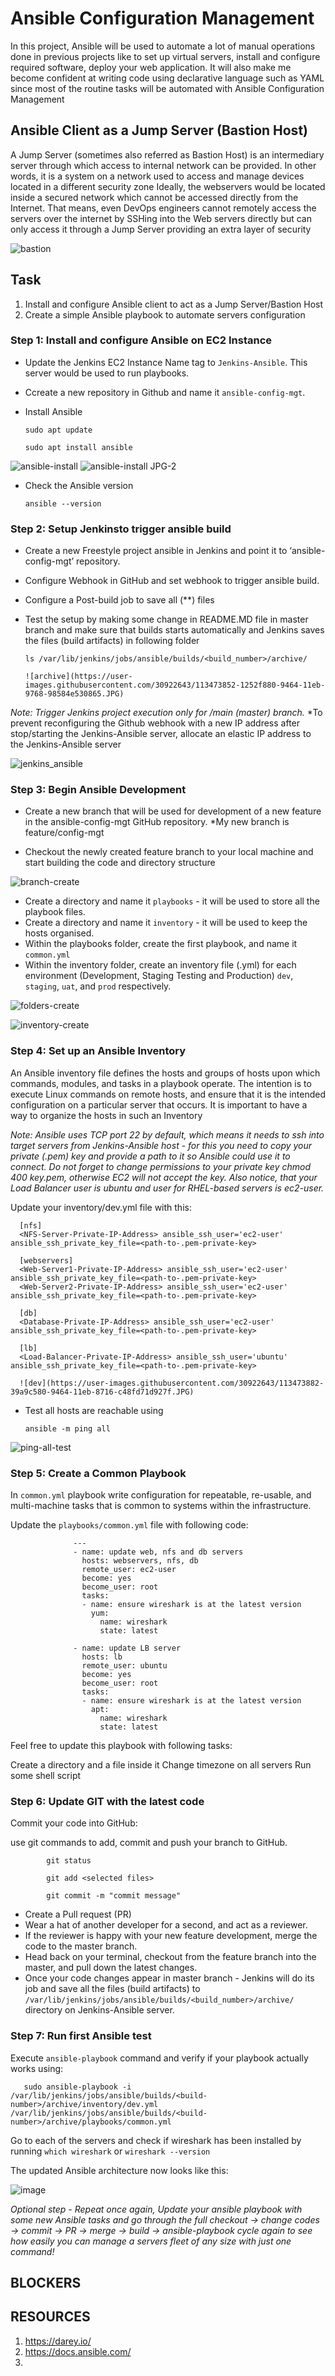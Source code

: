 # Ansible Configuration Management

In this project, Ansible will be used to automate a lot of manual operations done in previous projects like to set up virtual servers, install and configure required software, deploy your web application.
It will also make me become confident at writing code using declarative language such as YAML since most of the routine tasks will be automated with Ansible Configuration Management


## Ansible Client as a Jump Server (Bastion Host)
A Jump Server (sometimes also referred as Bastion Host) is an intermediary server through which access to internal network can be provided. In other words, it is a system on a network used to access and manage devices located in a different security zone
Ideally, the webservers would be located inside a secured network which cannot be accessed directly from the Internet. That means, even DevOps engineers cannot remotely access the servers over the internet by SSHing into the Web servers directly but can only access it through a Jump Server  providing an extra layer of security

![bastion](https://user-images.githubusercontent.com/30922643/113473839-0404dc80-9464-11eb-9e44-0446970acc0c.png)


## Task
1. Install and configure Ansible client to act as a Jump Server/Bastion Host
2. Create a simple Ansible playbook to automate servers configuration

### Step 1: Install and configure Ansible on EC2 Instance

- Update the Jenkins EC2 Instance Name tag to `Jenkins-Ansible`. This server would be used to run playbooks.
- Ccreate a new repository in Github and name it `ansible-config-mgt`.
- Install Ansible

      sudo apt update

      sudo apt install ansible
 ![ansible-install](https://user-images.githubusercontent.com/30922643/113473818-eafc2b80-9463-11eb-8cfc-f9f7d101f78a.JPG)
![ansible-install JPG-2](https://user-images.githubusercontent.com/30922643/113473823-efc0df80-9463-11eb-99b7-c0f3ed321480.JPG)
     
- Check the Ansible version 
  
      ansible --version

### Step 2: Setup Jenkinsto trigger ansible build

- Create a new Freestyle project ansible in Jenkins and point it to ‘ansible-config-mgt’ repository.
- Configure Webhook in GitHub and set webhook to trigger ansible build.
- Configure a Post-build job to save all (**) files
- Test the setup by making some change in README.MD file in master branch and make sure that builds starts automatically and Jenkins saves the files (build artifacts) in following folder

      ls /var/lib/jenkins/jobs/ansible/builds/<build_number>/archive/
      
      ![archive](https://user-images.githubusercontent.com/30922643/113473852-1252f880-9464-11eb-9768-98584e530865.JPG)


*Note: Trigger Jenkins project execution only for /main (master) branch.*
*To prevent reconfiguring the Github webhook with a new IP address after stop/starting the Jenkins-Ansible server, allocate an elastic IP address to the Jenkins-Ansible server

![jenkins_ansible](https://user-images.githubusercontent.com/30922643/113473598-55ac6780-9462-11eb-9b9c-45fc0036b887.png)


### Step 3: Begin Ansible Development

- Create a new branch that will be used for development of a new feature in the ansible-config-mgt GitHub repository.
*My new branch is feature/config-mgt


- Checkout the newly created feature branch to your local machine and start building the code and directory structure

![branch-create](https://user-images.githubusercontent.com/30922643/113473868-2991e600-9464-11eb-9825-9f62069e9cb0.JPG)

- Create a directory and name it `playbooks` - it will be used to store all the playbook files.
- Create a directory and name it `inventory` - it will be used to keep the hosts organised.
- Within the playbooks folder, create the first playbook, and name it `common.yml`
- Within the inventory folder, create an inventory file (.yml) for each environment (Development, Staging Testing and Production) `dev`, `staging`, `uat`, and `prod` respectively.

![folders-create](https://user-images.githubusercontent.com/30922643/113473904-59d98480-9464-11eb-8c97-c38d899f016c.JPG)

![inventory-create](https://user-images.githubusercontent.com/30922643/113473893-46c6b480-9464-11eb-8f5f-f4d13b77a12b.JPG)


### Step 4: Set up an Ansible Inventory

An Ansible inventory file defines the hosts and groups of hosts upon which commands, modules, and tasks in a playbook operate.
The intention is to execute Linux commands on remote hosts, and ensure that it is the intended configuration on a particular server that occurs. It is important to have a way to organize the hosts in such an Inventory

*Note: Ansible uses TCP port 22 by default, which means it needs to ssh into target servers from Jenkins-Ansible host - for this you need to copy your private (.pem) key and provide a path to it so Ansible could use it to connect. Do not forget to change permissions to your private key chmod 400 key.pem, otherwise EC2 will not accept the key. Also notice, that your Load Balancer user is ubuntu and user for RHEL-based servers is ec2-user.*

Update your inventory/dev.yml file with this:

      [nfs]
      <NFS-Server-Private-IP-Address> ansible_ssh_user='ec2-user' ansible_ssh_private_key_file=<path-to-.pem-private-key>

      [webservers]
      <Web-Server1-Private-IP-Address> ansible_ssh_user='ec2-user' ansible_ssh_private_key_file=<path-to-.pem-private-key>
      <Web-Server2-Private-IP-Address> ansible_ssh_user='ec2-user' ansible_ssh_private_key_file=<path-to-.pem-private-key>

      [db]
      <Database-Private-IP-Address> ansible_ssh_user='ec2-user' ansible_ssh_private_key_file=<path-to-.pem-private-key>

      [lb]
      <Load-Balancer-Private-IP-Address> ansible_ssh_user='ubuntu' ansible_ssh_private_key_file=<path-to-.pem-private-key>
      
      ![dev](https://user-images.githubusercontent.com/30922643/113473882-39a9c580-9464-11eb-8716-c48fd71d927f.JPG)

- Test all hosts are reachable using
      
      ansible -m ping all
 
 ![ping-all-test](https://user-images.githubusercontent.com/30922643/113473926-82617e80-9464-11eb-9ab2-e25967da8d00.JPG)

 
### Step 5: Create a Common Playbook

In `common.yml` playbook write configuration for repeatable, re-usable, and multi-machine tasks that is common to systems within the infrastructure.

Update the `playbooks/common.yml` file with following code:

                  ---
                  - name: update web, nfs and db servers
                    hosts: webservers, nfs, db
                    remote_user: ec2-user
                    become: yes
                    become_user: root
                    tasks:
                    - name: ensure wireshark is at the latest version
                      yum:
                        name: wireshark
                        state: latest

                  - name: update LB server
                    hosts: lb
                    remote_user: ubuntu
                    become: yes
                    become_user: root
                    tasks:
                    - name: ensure wireshark is at the latest version
                      apt:
                        name: wireshark
                        state: latest
                        
  Feel free to update this playbook with following tasks:

Create a directory and a file inside it
Change timezone on all servers
Run some shell script               

### Step 6: Update GIT with the latest code

Commit your code into GitHub:

use git commands to add, commit and push your branch to GitHub.

            git status

            git add <selected files>

            git commit -m "commit message"
            
- Create a Pull request (PR)
- Wear a hat of another developer for a second, and act as a reviewer.
- If the reviewer is happy with your new feature development, merge the code to the master branch.
- Head back on your terminal, checkout from the feature branch into the master, and pull down the latest changes.
- Once your code changes appear in master branch - Jenkins will do its job and save all the files (build artifacts) to `/var/lib/jenkins/jobs/ansible/builds/<build_number>/archive/` directory on Jenkins-Ansible server.

### Step 7: Run first Ansible test

 Execute `ansible-playbook` command and verify if your playbook actually works using:
 
       sudo ansible-playbook -i /var/lib/jenkins/jobs/ansible/builds/<build-number>/archive/inventory/dev.yml /var/lib/jenkins/jobs/ansible/builds/<build-number>/archive/playbooks/common.yml

Go to each of the servers and check if wireshark has been installed by running `which wireshark` or `wireshark --version`

The updated Ansible architecture now looks like this:

![image](https://user-images.githubusercontent.com/30922643/113473729-424dcc00-9463-11eb-9b9d-3361c729a010.png)

*Optional step - Repeat once again, 
Update your ansible playbook with some new Ansible tasks and go through the full checkout -> change codes -> commit -> PR -> merge -> build -> ansible-playbook cycle again to see how easily you can manage a servers fleet of any size with just one command!*

## BLOCKERS

## RESOURCES
1. https://darey.io/
2. https://docs.ansible.com/
3. 



